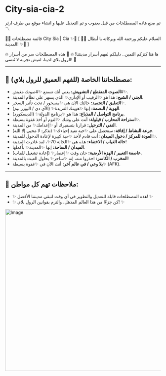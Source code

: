 # City-sia-cia-2

تم صنع هاذه المصطلحات من قبل يعقوب و تم التعديل عليها و انشاء موقع من طرف ارثر 〽️


🌟✨ قائمة مصطلحات City Sia | Cia ✨🌟
[ 🌟✨ السلام عليكم ورحمة الله وبركاته يا أبطال المدينة! ✨🌟 ]

🔥 ها هنا كنزكم الثمين.. دليلكم لفهم أسرار مدينتنا! 🔥
📜 هذه المصطلحات سر من أسرار الرول بلاي لدينا، لعيش تجربة لا تُنسى! 📜

---
## 🎯 مصطلحاتنا الخاصة (للفهم العميق للرول بلاي):

* **الصوت المتقطع / التشويش:** يعني أنك تسمع ✨#صوتك مغبش#✨.
* **الجني / الشبح:** هذا هو ✨الرقيب أو الإداري✨ الذي يسهر على نظام المدينة.
* **التعليق / التجميد:** حالتك الآن هي ✨مسحور / تحت تأثير السحر✨.
* **الهوية / البصمة:** إنها ✨هويتك الفريدة✨ (الآي دي / اليوزر نيم).
* **برنامج التواصل / المذياع:** هذا هو ✨برنامج الدولة✨ (الديسكورد).
* **استراحة المحارب / قيلولة:** أنت على وشك ✨النوم أو أخذ غفوة بسيطة✨.
* **النفي / الترحيل:** قرارنا بتسفيرك أو ✨إعدامك✨ من المدينة.
* **جرعة النشاط / إفاقة:** ستحصل على ✨حبة تعيد إحياءك✨ (تذكر: لا محيي إلا الله).
* **العودة للمركز / دخول الميدان:** أنت قادم لأخذ ✨حبة كبيرة لإعادة الدخول للمدينة✨.
* **حالة الغياب / الاختفاء:** هذه هي ✨الحالة 70✨، لقد غادرت المدينة!
* **الميدان / الساحة:** إنها ✨المدينة✨ بأكملها.
* **عاصفة التغيير / الهزة الأرضية:** حان وقت ✨إعصار✨ (إعادة تشغيل للماب).
* **المخرب / الكاسر:** احذروا منه، إنه ✨ساحر✨ يحاول العبث بالمدينة!
* **بلا وعي / في عالم آخر:** أنت الآن في ✨غفوة بسيطة✨ (AFK).

---
## 🔔 ملاحظات تهم كل مواطن:

* ✨ هذه المصطلحات قابلة للتعديل والتطوير في أي وقت لتبقى مدينتنا الأفضل! ✨
* ✨ كن جزءًا من هذا العالم المذهل، والتزم بقوانين الرول بلاي! ✨
<img width="1536" height="524" alt="Image" src="https://github.com/user-attachments/assets/83fef3d1-d838-4dc6-b115-1a5e92610adc" />
